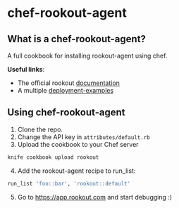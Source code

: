 # chef-rookout-agent

## What is a chef-rookout-agent?
A full cookbook for installing rookout-agent using chef.

**Useful links**:
- The official rookout [documentation]
- A multiple [deployment-examples]

## Using chef-rookout-agent

1. Clone the repo.
2. Change the API key in `attributes/default.rb`
3. Upload the cookbook to your Chef server
```bash
knife cookbook upload rookout
```
4. Add the rookout-agent recipe to run_list:
```ruby
run_list 'foo::bar', 'rookout::default'
```
5. Go to https://app.rookout.com and start debugging :) 

[documentation]: https://rookout.github.io
[deployment-examples]: https://github.com/Rookout/deployment-examples
